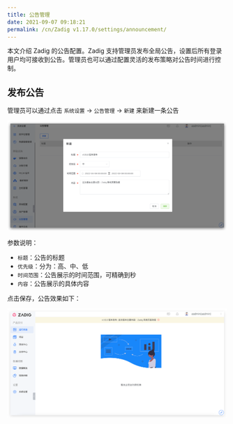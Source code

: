 ```yaml
---
title: 公告管理
date: 2021-09-07 09:18:21
permalink: /cn/Zadig v1.17.0/settings/announcement/
---
```


本文介绍 Zadig 的公告配置。Zadig 支持管理员发布全局公告，设置后所有登录用户均可接收到公告。管理员也可以通过配置灵活的发布策略对公告时间进行控制。

## 发布公告

管理员可以通过点击 `系统设置` -> `公告管理` -> `新建` 来新建一条公告

![anno](./_images/anno_add.png)

参数说明：
- `标题`：公告的标题
- `优先级`：分为：高、中、低
- `时间范围`：公告展示的时间范围，可精确到秒
- `内容`：公告展示的具体内容

点击保存，公告效果如下：

![anno](./_images/anno_info.png)
